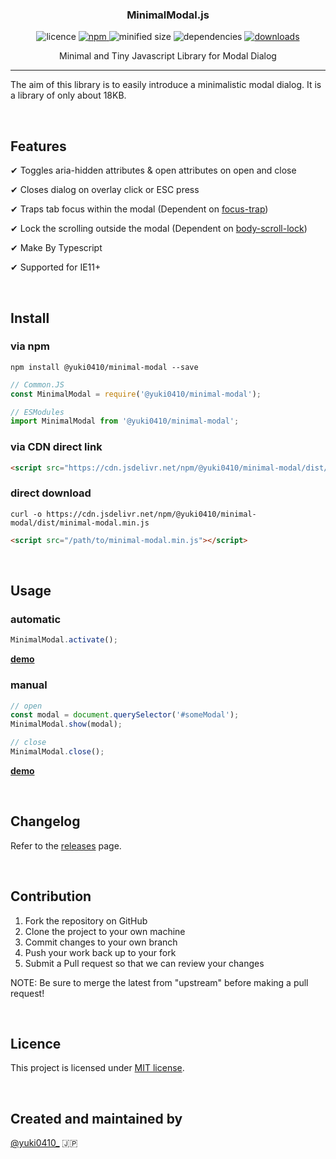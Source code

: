 <h3 align="center">
  MinimalModal.js
</h3>

<p align="center">
  <img src="https://img.shields.io/npm/l/@yuki0410/minimal-modal" alt="licence">

  <a href="https://www.npmjs.com/package/@yuki0410/minimal-modal" target="_blank">
    <img src="https://img.shields.io/npm/v/@yuki0410/minimal-modal.svg" alt="npm">
  </a>

  <img src="https://img.shields.io/bundlephobia/min/@yuki0410/minimal-modal" alt="minified size">

  <img src="https://img.shields.io/david/yuki0410/minimal-modal" alt="dependencies">

  <a href="https://www.npmjs.com/package/@yuki0410/minimal-modal">
    <img src="https://img.shields.io/npm/dt/@yuki0410/minimal-modal" alt="downloads">
  </a>
</p>

<p align="center">
  Minimal and Tiny Javascript Library for Modal Dialog
</p>

---

The aim of this library is to easily introduce a minimalistic modal dialog. It is a library of only about 18KB.

&nbsp;

## Features
✔ Toggles aria-hidden attributes & open attributes on open and close

✔ Closes dialog on overlay click or ESC press

✔ Traps tab focus within the modal (Dependent on [focus-trap](https://www.npmjs.com/package/focus-trap))

✔ Lock the scrolling outside the modal (Dependent on [body-scroll-lock](https://www.npmjs.com/package/body-scroll-lock))

✔ Make By Typescript

✔ Supported for IE11+

&nbsp;

## Install

### via npm
```shell
npm install @yuki0410/minimal-modal --save
```

```javascript
// Common.JS
const MinimalModal = require('@yuki0410/minimal-modal');

// ESModules
import MinimalModal from '@yuki0410/minimal-modal';
```

### via CDN direct link
```html
<script src="https://cdn.jsdelivr.net/npm/@yuki0410/minimal-modal/dist/minimal-modal.min.js"></script>
```

### direct download
```shell
curl -o https://cdn.jsdelivr.net/npm/@yuki0410/minimal-modal/dist/minimal-modal.min.js
```

```html
<script src="/path/to/minimal-modal.min.js"></script>
```

&nbsp;

## Usage
### automatic
```javascript
MinimalModal.activate();
```
**[demo](https://ohnaka0410.github.io/minimal-modal/demo/automatic.html)**

### manual
```javascript
// open
const modal = document.querySelector('#someModal');
MinimalModal.show(modal);

// close
MinimalModal.close();
```
**[demo](https://ohnaka0410.github.io/minimal-modal/demo/manual.html)**

&nbsp;

## Changelog
Refer to the [releases](https://github.com/ohnaka0410/minimal-modal/releases) page.

&nbsp;

## Contribution
1. Fork the repository on GitHub
1. Clone the project to your own machine
1. Commit changes to your own branch
1. Push your work back up to your fork
1. Submit a Pull request so that we can review your changes

NOTE: Be sure to merge the latest from "upstream" before making a pull request!

&nbsp;

## Licence
This project is licensed under [MIT license](https://opensource.org/licenses/MIT).

&nbsp;

## Created and maintained by

[@yuki0410_](https://twitter.com/yuki0410_) 🇯🇵
